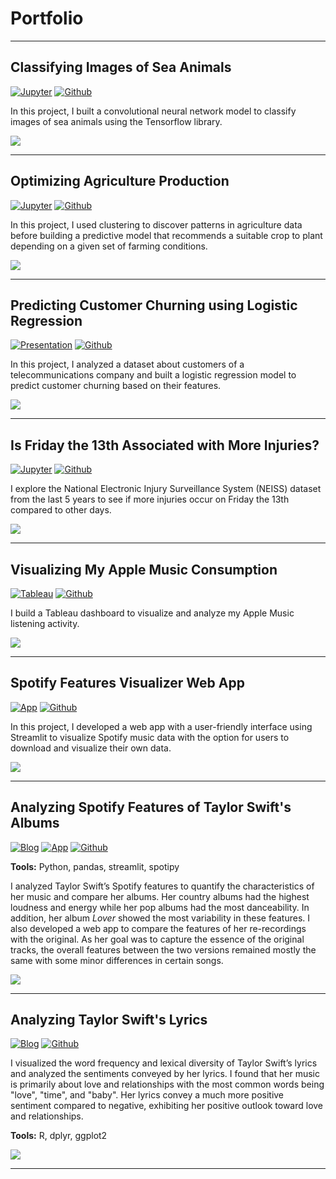 # Portfolio

---

## Classifying Images of Sea Animals

[![Jupyter](https://img.shields.io/badge/Jupyter-View%20Notebook-F37626?logo=Jupyter)](https://github.com/johncarlomaula/sea-animal-classification/blob/main/image_classifier.ipynb)
[![Github](https://img.shields.io/badge/Github-View%20on%20Github-green?logo=Github)](https://github.com/johncarlomaula/sea-animal-classification)

In this project, I built a convolutional neural network model to classify images of sea animals using the Tensorflow library.

<img src="images/thumbnails/project8_thumbnail.png?raw=true"/>

---

## Optimizing Agriculture Production 

[![Jupyter](https://img.shields.io/badge/Jupyter-View%20Notebook-F37626?logo=Jupyter)](https://github.com/johncarlomaula/agriculture-project/blob/main/agriculture.ipynb)
[![Github](https://img.shields.io/badge/Github-View%20on%20Github-green?logo=Github)](https://github.com/johncarlomaula/agriculture-project)

In this project, I used clustering to discover patterns in agriculture data before building a predictive model that recommends a suitable crop to plant depending on a given set of farming conditions. 

<img src="images/thumbnails/project7_thumbnail.png?raw=true"/>

---

## Predicting Customer Churning using Logistic Regression

[![Presentation](https://img.shields.io/badge/Presentation-View%20Slides-blue)](pdf/telco_churn_slides.pdf)
[![Github](https://img.shields.io/badge/Github-View%20on%20Github-green?logo=Github)](https://github.com/johncarlomaula/telco-churn-project)

In this project, I analyzed a dataset about customers of a telecommunications company and built a logistic regression model to predict customer churning based on their features.

<img src="images/thumbnails/project5_thumbnail.png?raw=true"/>

---

## Is Friday the 13th Associated with More Injuries?

[![Jupyter](https://img.shields.io/badge/Jupyter-View%20Notebook-F37626?logo=Jupyter)](https://github.com/johncarlomaula/neiss-injury-project/blob/main/analysis.ipynb)
[![Github](https://img.shields.io/badge/Github-View%20on%20Github-green?logo=Github)](https://github.com/johncarlomaula/neiss-injury-project)

I explore the National Electronic Injury Surveillance System (NEISS) dataset from the last 5 years to see if more injuries occur on Friday the 13th compared to other days. 

<img src="images/thumbnails/project6_thumbnail.png?raw=true"/>

---

## Visualizing My Apple Music Consumption

[![Tableau](https://img.shields.io/badge/Tableau-View%20Dashboard-E97627?logo=Tableau)](https://public.tableau.com/views/AppleMusicActivityDashboard/DASH-TopSongs?:language=en-US&:display_count=n&:origin=viz_share_link)
[![Github](https://img.shields.io/badge/Github-View%20on%20Github-green?logo=Github)](https://github.com/johncarlomaula/apple-music-activity-project)

I build a Tableau dashboard to visualize and analyze my Apple Music listening activity. 

<img src="images/thumbnails/project4_thumbnail.png?raw=true"/>

---

## Spotify Features Visualizer Web App

[![App](https://img.shields.io/badge/App-Open%20App-blue)](https://johncarlomaula-spotify-features-visualizer-app-app-0l4de8.streamlitapp.com/)
[![Github](https://img.shields.io/badge/Github-View%20on%20Github-green?logo=Github)](https://github.com/johncarlomaula/spotify-features-visualizer-app)

In this project, I developed a web app with a user-friendly interface using Streamlit to visualize Spotify music data with the option for users to download and visualize their own data.

<img src="images/thumbnails/project3_thumbnail_v2.gif?raw=true" class="center"/>

---

## Analyzing Spotify Features of Taylor Swift's Albums

[![Blog](https://img.shields.io/badge/Blog-View%20Blog-blue)](/project1_swift)
[![App](https://img.shields.io/badge/App-Open%20App-blue)](https://johncarlomaula-taylorswift-spotify-features-pr-swift-app-8j8zgx.streamlitapp.com/)
[![Github](https://img.shields.io/badge/Github-View%20on%20Github-green?logo=Github)](https://github.com/johncarlomaula/taylorswift-spotify-features-project)

**Tools:** Python, pandas, streamlit, spotipy

I analyzed Taylor Swift’s Spotify features to quantify the characteristics of her music and compare her albums. Her country albums had the highest loudness and energy while her pop albums had the most danceability. In addition, her album *Lover* showed the most variability in these features. I also developed a web app to compare the features of her re-recordings with the original. As her goal was to capture the essence of the original tracks, the overall features between the two versions remained mostly the same with some minor differences in certain songs.

<img src="images/thumbnails/project1_thumbnail.png?raw=true"/>

---

## Analyzing Taylor Swift's Lyrics

[![Blog](https://img.shields.io/badge/Blog-View%20Blog-blue)](/project2_lyrics)
[![Github](https://img.shields.io/badge/Github-View%20on%20Github-green?logo=Github)](https://github.com/johncarlomaula/taylorswift-lyrics-project)

I visualized the word frequency and lexical diversity of Taylor Swift’s lyrics and analyzed the sentiments conveyed by her lyrics. I found that her music is primarily about love and relationships with the most common words being "love", "time", and "baby". Her lyrics convey a much more positive sentiment compared to negative, exhibiting her positive outlook toward love and relationships.

**Tools:** R, dplyr, ggplot2

<img src="images/thumbnails/project2_thumbnail.png?raw=true"/>

---
